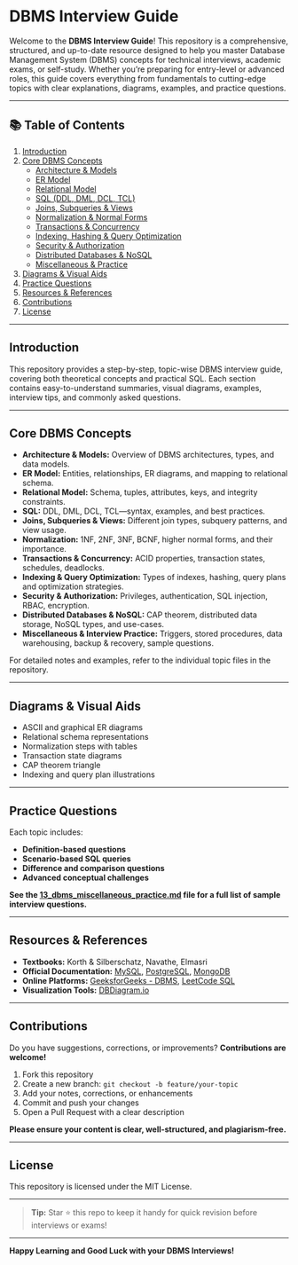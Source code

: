 # DBMS Interview Guide

Welcome to the **DBMS Interview Guide**! This repository is a comprehensive, structured, and up-to-date resource designed to help you master Database Management System (DBMS) concepts for technical interviews, academic exams, or self-study. Whether you’re preparing for entry-level or advanced roles, this guide covers everything from fundamentals to cutting-edge topics with clear explanations, diagrams, examples, and practice questions.

---

## 📚 Table of Contents

1. [Introduction](#introduction)
2. [Core DBMS Concepts](#core-dbms-concepts)
    - [Architecture & Models](#architecture--models)
    - [ER Model](#er-model)
    - [Relational Model](#relational-model)
    - [SQL (DDL, DML, DCL, TCL)](#sql-ddl-dml-dcl-tcl)
    - [Joins, Subqueries & Views](#joins-subqueries--views)
    - [Normalization & Normal Forms](#normalization--normal-forms)
    - [Transactions & Concurrency](#transactions--concurrency)
    - [Indexing, Hashing & Query Optimization](#indexing-hashing--query-optimization)
    - [Security & Authorization](#security--authorization)
    - [Distributed Databases & NoSQL](#distributed-databases--nosql)
    - [Miscellaneous & Practice](#miscellaneous--practice)
3. [Diagrams & Visual Aids](#diagrams--visual-aids)
4. [Practice Questions](#practice-questions)
5. [Resources & References](#resources--references)
6. [Contributions](#contributions)
7. [License](#license)

---

## Introduction

This repository provides a step-by-step, topic-wise DBMS interview guide, covering both theoretical concepts and practical SQL. Each section contains easy-to-understand summaries, visual diagrams, examples, interview tips, and commonly asked questions.

---

## Core DBMS Concepts

- **Architecture & Models:** Overview of DBMS architectures, types, and data models.
- **ER Model:** Entities, relationships, ER diagrams, and mapping to relational schema.
- **Relational Model:** Schema, tuples, attributes, keys, and integrity constraints.
- **SQL:** DDL, DML, DCL, TCL—syntax, examples, and best practices.
- **Joins, Subqueries & Views:** Different join types, subquery patterns, and view usage.
- **Normalization:** 1NF, 2NF, 3NF, BCNF, higher normal forms, and their importance.
- **Transactions & Concurrency:** ACID properties, transaction states, schedules, deadlocks.
- **Indexing & Query Optimization:** Types of indexes, hashing, query plans and optimization strategies.
- **Security & Authorization:** Privileges, authentication, SQL injection, RBAC, encryption.
- **Distributed Databases & NoSQL:** CAP theorem, distributed data storage, NoSQL types, and use-cases.
- **Miscellaneous & Interview Practice:** Triggers, stored procedures, data warehousing, backup & recovery, sample questions.

For detailed notes and examples, refer to the individual topic files in the repository.

---

## Diagrams & Visual Aids

- ASCII and graphical ER diagrams
- Relational schema representations
- Normalization steps with tables
- Transaction state diagrams
- CAP theorem triangle
- Indexing and query plan illustrations

---

## Practice Questions

Each topic includes:
- **Definition-based questions**
- **Scenario-based SQL queries**
- **Difference and comparison questions**
- **Advanced conceptual challenges**

**See the [13_dbms_miscellaneous_practice.md](13_dbms_miscellaneous_practice.md) file for a full list of sample interview questions.**

---

## Resources & References

- **Textbooks:** Korth & Silberschatz, Navathe, Elmasri
- **Official Documentation:** [MySQL](https://dev.mysql.com/doc/), [PostgreSQL](https://www.postgresql.org/docs/), [MongoDB](https://docs.mongodb.com/)
- **Online Platforms:** [GeeksforGeeks - DBMS](https://www.geeksforgeeks.org/dbms/), [LeetCode SQL](https://leetcode.com/problemset/database/)
- **Visualization Tools:** [DBDiagram.io](https://dbdiagram.io/)

---

## Contributions

Do you have suggestions, corrections, or improvements? **Contributions are welcome!**

1. Fork this repository
2. Create a new branch: `git checkout -b feature/your-topic`
3. Add your notes, corrections, or enhancements
4. Commit and push your changes
5. Open a Pull Request with a clear description

**Please ensure your content is clear, well-structured, and plagiarism-free.**

---

## License

This repository is licensed under the MIT License.

---

> **Tip:** Star ⭐ this repo to keep it handy for quick revision before interviews or exams!

---

**Happy Learning and Good Luck with your DBMS Interviews!**
